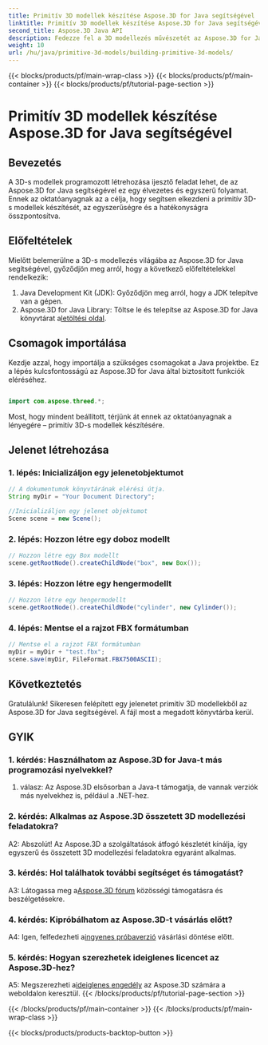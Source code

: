 ```yaml
---
title: Primitív 3D modellek készítése Aspose.3D for Java segítségével
linktitle: Primitív 3D modellek készítése Aspose.3D for Java segítségével
second_title: Aspose.3D Java API
description: Fedezze fel a 3D modellezés művészetét az Aspose.3D for Java segítségével. Tanuljon meg könnyedén építeni primitív 3D-s modelleket, és engedje szabadjára kreativitását.
weight: 10
url: /hu/java/primitive-3d-models/building-primitive-3d-models/
---
```


{{< blocks/products/pf/main-wrap-class >}}
{{< blocks/products/pf/main-container >}}
{{< blocks/products/pf/tutorial-page-section >}}

# Primitív 3D modellek készítése Aspose.3D for Java segítségével

## Bevezetés

A 3D-s modellek programozott létrehozása ijesztő feladat lehet, de az Aspose.3D for Java segítségével ez egy élvezetes és egyszerű folyamat. Ennek az oktatóanyagnak az a célja, hogy segítsen elkezdeni a primitív 3D-s modellek készítését, az egyszerűségre és a hatékonyságra összpontosítva.

## Előfeltételek

Mielőtt belemerülne a 3D-s modellezés világába az Aspose.3D for Java segítségével, győződjön meg arról, hogy a következő előfeltételekkel rendelkezik:

1. Java Development Kit (JDK): Győződjön meg arról, hogy a JDK telepítve van a gépen.
2.  Aspose.3D for Java Library: Töltse le és telepítse az Aspose.3D for Java könyvtárat a[letöltési oldal](https://releases.aspose.com/3d/java/).

## Csomagok importálása

Kezdje azzal, hogy importálja a szükséges csomagokat a Java projektbe. Ez a lépés kulcsfontosságú az Aspose.3D for Java által biztosított funkciók eléréséhez.

```java

import com.aspose.threed.*;
```

Most, hogy mindent beállított, térjünk át ennek az oktatóanyagnak a lényegére – primitív 3D-s modellek készítésére.

## Jelenet létrehozása

### 1. lépés: Inicializáljon egy jelenetobjektumot

```java
// A dokumentumok könyvtárának elérési útja.
String myDir = "Your Document Directory";

//Inicializáljon egy jelenet objektumot
Scene scene = new Scene();
```

### 2. lépés: Hozzon létre egy doboz modellt

```java
// Hozzon létre egy Box modellt
scene.getRootNode().createChildNode("box", new Box());
```

### 3. lépés: Hozzon létre egy hengermodellt

```java
// Hozzon létre egy hengermodellt
scene.getRootNode().createChildNode("cylinder", new Cylinder());
```

### 4. lépés: Mentse el a rajzot FBX formátumban

```java
// Mentse el a rajzot FBX formátumban
myDir = myDir + "test.fbx";
scene.save(myDir, FileFormat.FBX7500ASCII);
```

## Következtetés

Gratulálunk! Sikeresen felépített egy jelenetet primitív 3D modellekből az Aspose.3D for Java segítségével. A fájl most a megadott könyvtárba kerül.

## GYIK

### 1. kérdés: Használhatom az Aspose.3D for Java-t más programozási nyelvekkel?

1. válasz: Az Aspose.3D elsősorban a Java-t támogatja, de vannak verziók más nyelvekhez is, például a .NET-hez.

### 2. kérdés: Alkalmas az Aspose.3D összetett 3D modellezési feladatokra?

A2: Abszolút! Az Aspose.3D a szolgáltatások átfogó készletét kínálja, így egyszerű és összetett 3D modellezési feladatokra egyaránt alkalmas.

### 3. kérdés: Hol találhatok további segítséget és támogatást?

 A3: Látogassa meg a[Aspose.3D fórum](https://forum.aspose.com/c/3d/18) közösségi támogatásra és beszélgetésekre.

### 4. kérdés: Kipróbálhatom az Aspose.3D-t vásárlás előtt?

 A4: Igen, felfedezheti a[ingyenes próbaverzió](https://releases.aspose.com/) vásárlási döntése előtt.

### 5. kérdés: Hogyan szerezhetek ideiglenes licencet az Aspose.3D-hez?

 A5: Megszerezheti a[ideiglenes engedély](https://purchase.aspose.com/temporary-license/) az Aspose.3D számára a weboldalon keresztül.
{{< /blocks/products/pf/tutorial-page-section >}}

{{< /blocks/products/pf/main-container >}}
{{< /blocks/products/pf/main-wrap-class >}}

{{< blocks/products/products-backtop-button >}}
